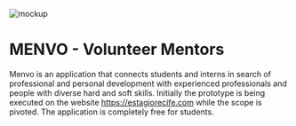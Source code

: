 
![mockup](https://raw.githubusercontent.com/cojoya/start/master/assets/mockup-cojoya.jpg)


# MENVO - Volunteer Mentors
Menvo is an application that connects students and interns in search of professional and personal development with experienced professionals and people with diverse hard and soft skills.  Initially the prototype is being executed on the website https://estagiorecife.com while the scope is pivoted.  The application is completely free for students.


